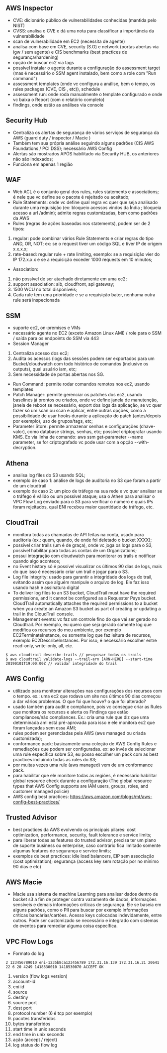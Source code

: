 AWS Inspector
--------------

- CVE: dicionário público de vulnerabilidades conhecidas (mantida pelo NIST)
- CVSS: analisa o CVE e dá uma nota para classificar a importância da vulnerabilidade
- scan de vulnerabilidade em EC2 (necessita de agente)
- analisa com base em CVE, security (S.O) e network (portas abertas via igw / sem agente) e CIS benchmarks (best practices de segurança/hardening)
- opção de buscar ec2 via tags
- possível instalar o agente durante a configuração do assessment target (mas é necessário o SSM agent instalado, bem como a role com "Run command")
- assessment templates (onde vc configura a análise, bem o tempo, os rules packages (CVE, CIS , etc)), schedule
- assessment run: onde roda manualmente o template configurado e onde vc baixa o Report (com o relatório completo)
- findings, onde estão as análises via console

Security Hub
-------------- 

- Centraliza os alertas de segurança de vários serviços de segurança da AWS (guard duty / inspector / Macie )
- Também tem sua própria análise seguindo alguns padrões (CIS AWS Foundations / PCI DSS); necessário AWS Config
- Alertas são mostrados APÓS habilitado via Security HUB, os anteriores não são indexados;
- Funciona em apenas 1 região

WAF
----

- Web ACL é o conjunto geral dos rules, rules statements e associations; é nele que vc define se o pacote é rejeitado ou aceitado;
- Rule Statements: onde vc define qual regra vc quer que seja analisado durante uma requisição (ex: bloqueio acessos vindos da Índia ; bloqueia acesso a url /admin); admite regras customizadas, bem como padrões da AWS
- Rules (regras de ações baseadas nos statements), podem ser de 2 tipos: 
1. regular: pode combinar vários Rule Statements e criar regras do tipo AND, OR, NOT; ex: se o request tiver um código SQL e tiver IP de origem x.x.x.x;
2.  rate-based: regular rule + rate limiting, exemplo: se a requisição vier do IP 172.x.x.x e se a requisição exceder 1000 requests em 10 minutos;
- Association:
1. não possível de ser atachado diretamente em uma ec2;
2. support association: alb, cloudfront, api gateway;
3. 1500 WCU no total disponíveis;
4. Cada rule tem uma prioridade e se a requisição bater, nenhuma outra rule será inspecionada

SSM
----

- suporte ec2, on-premises e VMs
- necessário agente no EC2 (exceto Amazon Linux AMI) / role para o SSM / saída para os endpoints do SSM via 443
- Session Manager
1. Centraliza acesso dos ec2;
2. Audita os acessos (logs das sessões podem ser exportados para um Bucket/cloudwatch com todo histórico de comandos (inclusive os outputs), qual usuário iam, etc;
3. Sem necessidade de portas abertas nos SG.
- Run Command: permite rodar comandos remotos nos ec2, usando templates
- Patch Manager: permite gerenciar os patches dos ec2, usando baselines já prontos ou criados, onde vc define janela de manutenção, janela de reboot se necessário, export dos logs da aplicação, se vc quer fazer só um scan ou scan e aplicar, entre outras opções, como a possibilidade de usar hooks durante a aplicação do patch (antes/depois por exemplo), uso de grupos/tags, etc;
- Parameter Store: permite armazenar senhas e configurações (chave-valor), como database strings, senhas, etc; possível criptografar usando KMS. Ex via linha de comando: aws ssm get-parameter --name parameter, se for criptografado vc pode usar com a opção --with-decryption.

Athena
-------

- analisa log files do S3 usando SQL;
- exemplo de caso 1: análise de logs de auditoria no S3 que foram a partir de um cloudtrail
- exemplo de caso 2: um pico de tráfego na sua rede e vc quer analisar se o tráfego é válido ou um possível ataque; usa o Athen para analisar o VPC Flow Log enviado para o S3 para verificar o número e quais IPs foram rejeitados, qual ENI recebeu maior quantidade de tráfego, etc.

CloudTrail
------------

- monitora todas as chamadas de API feitas na conta, usado para auditoria (ex.: quem, quando, de onde foi deletado o bucket XXXX);
- possível criar trails (um é de graça), onde vc joga os logs para o S3, possível habilitar para todas as contas de um Organizations;
- possui integração com cloudwatch para monitorar os trails e notificar quando algo acontece;
- no Event history só é possível visualizar os últimos 90 dias de logs, mais do que isso é necessário criar um trail e jogar para o S3.
- Log file integrity: usado para garantir a integridade dos logs do trail, evitando assim que alguém manipule o arquivo de log. Ele faz isso usando hash e assinatura digital
- To deliver log files to an S3 bucket, CloudTrail must have the required permissions, and it cannot be configured as a Requester Pays bucket. CloudTrail automatically attaches the required permissions to a bucket when you create an Amazon S3 bucket as part of creating or updating a trail in the CloudTrail console.
- Management events: vc faz um controle fino do que vai ser gerado no Cloudtrail. Por exemplo, eu quero que seja gerado somente log que modifica os recursos do meu ambiente, por exemplo EC2TerminateInstance, ou somente log que faz leitura de recursos, exemplo EC2DescribeInstances. Por isso, é necessário escolher entre read-only, write-only, all, etc.

```console
$ aws cloudtrail describe-trails // pesquisar todas os trails
$ aws cloudtrail validate-logs --trail-arn [ARN-HERE] --start-time 20190101T19:00:00Z // validar integridade do trail
```

AWS Config
------------

- utilizado para monitorar alterações nas configurações dos recursos com o tempo. ex.: uma ec2 que rodava um site nos últimos 90 dias começou a dar vários problemas. O que foi que houve? o que foi alterado?
- usado também para audit e compliance, pois vc consegue criar as Rules que monitora os recursos e alerta os Findings que estão compliances/não compliances. Ex.: cria uma rule que diz que uma determinada ami está pré-aprovada para isso e ele monitora ec2 que foram lançadas sem essa AMI;
- rules podem ser gerenciadas pela AWS (aws managed ou criada customizada);
- conformance pack: basicamente uma coleção de AWS Config Rules e remediações que podem ser configuradas. ex: ao invés de selecionar uma rule específica sobre S3, eu posso escolher um pack com as best practices incluindo todas as rules do S3;
- por muitas vezes uma rule (aws managed) vem de um conformance pack.
- para habilitar que ele monitore todas as regiões, é necessário habilitar global resource check durante a configuração (The global resource types that AWS Config supports are IAM users, groups, roles, and customer managed policie)
- AWS config best practices: https://aws.amazon.com/blogs/mt/aws-config-best-practices/

Trusted Advisor
----------------

- best practices da AWS evolvendo os principais pilares: cost optimization, performance, security, fault tolerance e service limits;
- para liberar todas as features do trusted advisor, precisa ter um plano de suporte business ou enterprise, caso contrário fica limitado somente algumas features de segurança e service limits;
- exemplos de best practices: idle load balancers, EIP sem associação (cost optimization); segurança (access key sem rotação por no mínimo 90 dias e etc)

AWS Macie
----------

- Macie usa sistema de machine Learning para analisar dados dentro de bucket s3 a fim de proteger contra vazamento de dados, informações sensíveis e demais informações críticas de segurança. Ele se baseia em alguns padrões, como o PII para buscar por exemplo informações críticas bancárias/cartões. Acesso keys colocadas indevidamente, entre outros. Pode ser customizado se necessário e integrado com sistemas de eventos para remediar alguma coisa específica.

VPC Flow Logs
---------------

- Formato do log

```console
2 123456789010 eni-1235b8ca123456789 172.31.16.139 172.31.16.21 20641 22 6 20 4249 1418530010 1418530070 ACCEPT OK
```

1. version (flow logs version)
2. account-id
3. eni id
4. source
5. destiny
6. source port
7. dest port
8. protocol number (6 é tcp por exemplo)
9. pacotes transferidos
10. bytes transferidos
11. start time in unix seconds
12. end time in unix seconds
13. ação (accept / reject)
14. log status do flow log